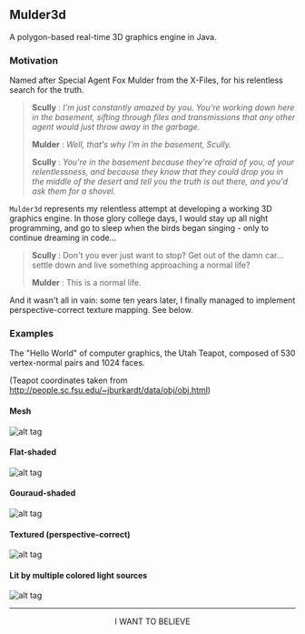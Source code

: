 ## Mulder3d

A polygon-based real-time 3D graphics engine in Java.

### Motivation

Named after Special Agent Fox Mulder from the X-Files, for his relentless search for the truth.

> <b>Scully</b> : *I'm just constantly amazed by you. You're working down here in the basement, sifting through files and transmissions that any other agent would just throw away in the garbage.*
>
> <b>Mulder</b> : *Well, that's why I'm in the basement, Scully.*
> 
> <b>Scully</b> : *You're in the basement because they're afraid of you, of your relentlessness, and because they know that they could drop you in the middle of the desert and tell you the truth is out there, and you'd ask them for a shovel.*

`Mulder3d` represents my relentless attempt at developing a working 3D graphics engine. In those glory college days, I would stay up all night programming, and go to sleep when the birds began singing - only to continue dreaming in code...

> <b>Scully</b> : Don't you ever just want to stop? Get out of the damn car... settle down and live something approaching a normal life?
>
> <b>Mulder</b> : This is a normal life.

And it wasn't all in vain: some ten years later, I finally managed to implement perspective-correct texture mapping. See below.

### Examples

The "Hello World" of computer graphics, the Utah Teapot, composed of 530 vertex-normal pairs and 1024 faces.

(Teapot coordinates taken from http://people.sc.fsu.edu/~jburkardt/data/obj/obj.html)
#### Mesh
![alt tag](https://raw.githubusercontent.com/r-c-s/Feyn/master/screenshots/1641852934997.png)

#### Flat-shaded
![alt tag](https://raw.githubusercontent.com/r-c-s/Feyn/master/screenshots/1641852913266.png)

#### Gouraud-shaded
![alt tag](https://raw.githubusercontent.com/r-c-s/Feyn/master/screenshots/1641852915667.png)

#### Textured (perspective-correct)
![alt tag](https://raw.githubusercontent.com/r-c-s/Feyn/master/screenshots/1641852918255.png)

#### Lit by multiple colored light sources
![alt tag](https://raw.githubusercontent.com/r-c-s/Feyn/master/screenshots/1641852921144.png)

<hr>

<p align="center">
I WANT TO BELIEVE
</p>
